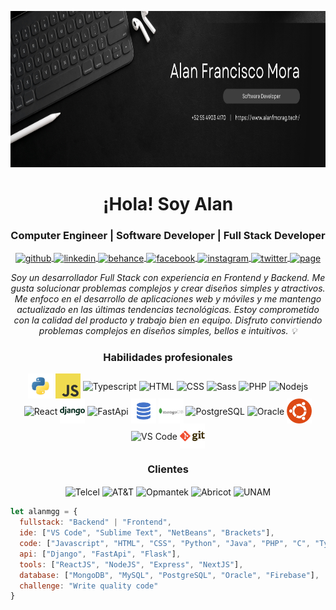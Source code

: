 <p align="center">
  <img src="https://raw.githubusercontent.com/alanmgg/Assets/main/Readme/%40alanmgg._.banner_minimalist.png" height="250"/>
</p>

<h1 align="center">¡Hola! Soy Alan</h1>
<h3 align="center">Computer Engineer | Software Developer | Full Stack Developer</h3>

<p align="center">
  <a href="https://github.com/alanmgg" target="_blank">
    <img align="center" src="https://cdn-icons-png.flaticon.com/512/733/733553.png" alt="github" height="30" width="30" />
  </a>
  <a href="https://www.linkedin.com/in/alanmgg/" target="_blank">
    <img align="center" src="https://cdn-icons-png.flaticon.com/512/3536/3536505.png" alt="linkedin" height="30" width="30" />
  </a>
  <a href="https://www.behance.net/alanmgg" target="_blank">
    <img align="center" src="https://cdn-icons-png.flaticon.com/512/3991/3991886.png" alt="behance" height="30" width="30" />
  </a>
  <a href="https://www.facebook.com/Alan.Bananas.0" target="_blank">
    <img align="center" src="https://cdn-icons-png.flaticon.com/512/733/733547.png" alt="facebook" height="30" width="30" />
  </a>
  <a href="https://www.instagram.com/alanmg._/" target="_blank">
    <img align="center" src="https://cdn-icons-png.flaticon.com/512/174/174855.png" alt="instagram" height="30" width="30" />
  </a>
  <a href="https://twitter.com/alanmgggg" target="_blank">
    <img align="center" src="https://cdn-icons-png.flaticon.com/512/3670/3670151.png" alt="twitter" height="30" width="30" />
  </a>
  <a href="http://www.alanfmorag.tech/" target="_blank">
    <img align="center" src="https://cdn-icons-png.flaticon.com/512/1688/1688400.png" alt="page" height="30" width="30" />
  </a>
</p>

<p align="center">
  <em>
Soy un desarrollador Full Stack con experiencia en Frontend y Backend. Me gusta solucionar problemas complejos y crear diseños simples y atractivos. Me enfoco en el desarrollo de aplicaciones web y móviles y me mantengo actualizado en las últimas tendencias tecnológicas. Estoy comprometido con la calidad del producto y trabajo bien en equipo. Disfruto convirtiendo problemas complejos en diseños simples, bellos e intuitivos. 💡
  </em>
</p>

<h3 align="center">Habilidades profesionales</h3>
<p align="center">
  <img align="center" title="Python" alt="Python" width="40px" src="https://raw.githubusercontent.com/github/explore/master/topics/python/python.png" />
  <img align="center" title="JavaScript" alt="JS" width="40px" src="https://raw.githubusercontent.com/github/explore/master/topics/javascript/javascript.png">
  <img align="center" title="Typescript" alt="Typescript" width="40px" src="https://upload.wikimedia.org/wikipedia/commons/4/4c/Typescript_logo_2020.svg">
  <img align="center" title="HTML" alt="HTML" width="40px" src="https://upload.wikimedia.org/wikipedia/commons/thumb/6/61/HTML5_logo_and_wordmark.svg/800px-HTML5_logo_and_wordmark.svg.png">
  <img align="center" title="CSS" alt="CSS" width="40px" src="https://cdn-icons-png.flaticon.com/512/919/919826.png">
  <img align="center" title="Sass" alt="Sass" width="40px" src="https://javadesde0.com/wp-content/uploads/sass-1.jpg">
  <img align="center" title="PHP" alt="PHP" width="40px" src="https://cdn-icons-png.flaticon.com/512/919/919830.png">
  <img align="center" title="Nodejs" alt="Nodejs" width="40px" src="https://cdn-icons-png.flaticon.com/512/919/919825.png">
  <img align="center" title="React" alt="React" width="40px" src="https://upload.wikimedia.org/wikipedia/commons/thumb/4/47/React.svg/768px-React.svg.png">
  <img align="center" title="Django" alt="Django" width="40px" src="https://raw.githubusercontent.com/github/explore/master/topics/django/django.png">
  <img align="center" title="FastApi" alt="FastApi" width="40px" src="https://cdn.worldvectorlogo.com/logos/fastapi.svg">
  <img align="center" title="SQL" alt="SQL" width="40px" src="https://raw.githubusercontent.com/github/explore/master/topics/sql/sql.png">
  <img align="center" title="MongoDB" alt="MongoDB" width="40px" src="https://raw.githubusercontent.com/github/explore/master/topics/mongodb/mongodb.png">
  <img align="center" title="PostgreSQL" alt="PostgreSQL" width="40px" src="https://upload.wikimedia.org/wikipedia/commons/2/29/Postgresql_elephant.svg">
  <img align="center" title="Oracle" alt="Oracle" width="40px" src="https://www.fabriconsulting.com.mx/assets/images/d234566d9d-1-512x512.png">
  <img align="center" title="Ubuntu" alt="Ubuntu" width="40px" src="https://raw.githubusercontent.com/github/explore/master/topics/ubuntu/ubuntu.png">
  <img align="center" title="VS Code" alt="VS Code" width="40px" src="https://img.icons8.com/fluent/48/000000/visual-studio-code-2019.png">
  <img align="center" title="git" alt="git" width="40px" src="https://raw.githubusercontent.com/github/explore/master/topics/git/git.png">
</p>

<h3 align="center">Clientes</h3>
<p align="center" classname="justify-content: center;">
  <img align="center" title="Telcel" alt="Telcel" width="70px" src="https://upload.wikimedia.org/wikipedia/commons/8/8e/Telcel_logo.svg" />  
  <img align="center" title="AT&T" alt="AT&T" width="60px" src="https://upload.wikimedia.org/wikipedia/commons/3/31/AT%26T_logo_2016.svg" />  
  <img align="center" title="Opmantek" alt="Opmantek" width="80px" src="https://www.nspectrum.com/archive/image/article2/opmantek_600x200.png" />  
  <img align="center" title="Abricot" alt="Abricot" width="70px" src="http://abricot.com.mx/images/logo-abricot.png" />  
  <img align="center" title="UNAM" alt="UNAM" width="35px" src="https://i0.wp.com/www.atmosfera.unam.mx/wp-content/uploads/2019/06/unam-escudo-azul.png?fit=1484%2C1662&ssl=1" />  
</p>

```javascript
let alanmgg = {
  fullstack: "Backend" | "Frontend",
  ide: ["VS Code", "Sublime Text", "NetBeans", "Brackets"],
  code: ["Javascript", "HTML", "CSS", "Python", "Java", "PHP", "C", "Typescript"],
  api: ["Django", "FastApi", "Flask"],
  tools: ["ReactJS", "NodeJS", "Express", "NextJS"],
  database: ["MongoDB", "MySQL", "PostgreSQL", "Oracle", "Firebase"],
  challenge: "Write quality code"
}
```
